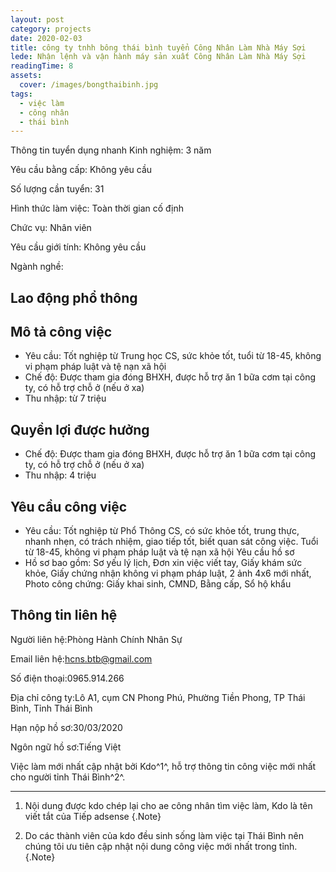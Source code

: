 ```yaml
---
layout: post
category: projects
date: 2020-02-03
title: công ty tnhh bông thái bình tuyển Công Nhân Làm Nhà Máy Sợi
lede: Nhận lệnh và vận hành máy sản xuất Công Nhân Làm Nhà Máy Sợi
readingTime: 8
assets:
  cover: /images/bongthaibinh.jpg
tags:
  - việc làm
  - công nhân
  - thái bình
---
```

<Media ratio="708/1500" image="/images/bongthaibinh.jpg" />
Thông tin tuyển dụng nhanh
Kinh nghiệm: 3 năm

Yêu cầu bằng cấp: Không yêu cầu

Số lượng cần tuyển: 31

Hình thức làm việc: Toàn thời gian cố định

Chức vụ: Nhân viên

Yêu cầu giới tính: Không yêu cầu

Ngành nghề:

## Lao động phổ thông
## Mô tả công việc
 - Yêu cầu: Tốt nghiệp từ Trung học CS, sức khỏe tốt, tuổi từ 18-45, không vi phạm pháp luật và tệ nạn xã hội
- Chế độ: Được tham gia đóng BHXH, được hỗ trợ ăn 1 bữa cơm tại công ty, có hỗ trợ chỗ ở (nếu ở xa)
- Thu nhập: từ 7 triệu
 
## Quyền lợi được hưởng
- Chế độ: Được tham gia đóng BHXH, được hỗ trợ ăn 1 bữa cơm tại công ty, có hỗ trợ chỗ ở (nếu ở xa)
- Thu nhập: 4 triệu

## Yêu cầu công việc
- Yêu cầu: Tốt nghiệp từ Phổ Thông CS, có sức khỏe tốt, trung thực, nhanh nhẹn, có trách nhiệm, giao tiếp tốt, biết quan sát công việc. Tuổi từ 18-45, không vi phạm pháp luật và tệ nạn xã hội
Yêu cầu hồ sơ
- Hồ sơ bao gồm: Sơ yếu lý lịch, Đơn xin việc viết tay, Giấy khám sức khỏe, Giấy chứng nhận không vi phạm pháp luật, 2 ảnh 4x6 mới nhất, Photo công chứng: Giấy khai sinh, CMND, Bằng cấp, Sổ hộ khẩu

## Thông tin liên hệ

Người liên hệ:Phòng Hành Chính Nhân Sự

Email liên hệ:hcns.btb@gmail.com

Số điện thoại:0965.914.266

Địa chỉ công ty:Lô A1, cụm CN Phong Phú, Phường Tiền Phong, TP Thái Bình, Tỉnh Thái Bình

Hạn nộp hồ sơ:30/03/2020 

Ngôn ngữ hồ sơ:Tiếng Việt

<!-- @[MarkdownNote](note="These projects are not publicly available. Completed in collaboration with Grant Foster, Jason Armstrong, Jonathan Palasty, Cynthia Sánchez García and Antonio de Perio while working for Ward6.") -->

Việc làm mới nhất cập nhật bởi Kdo^1^, hỗ trợ thông tin công việc mới nhất cho người tỉnh Thái Bình^2^.

---

1. Nội dung được kdo chép lại cho ae công nhân tìm việc làm, Kdo là tên viết tắt của Tiếp adsense {.Note}

2. Do các thành viên của kdo đều sinh sống làm việc tại Thái Bình nên chúng tôi ưu tiên cập nhật nội dung công việc mới nhất trong tỉnh. {.Note}

<script>
import Media from "../../src/components/Media";
import MediaVideo from "../../src/components/MediaVideo";
import PostButton from "../../src/components/PostButton";
export default {
  components: {
    Media,
    MediaVideo,
    PostButton,
  }
}
</script>
